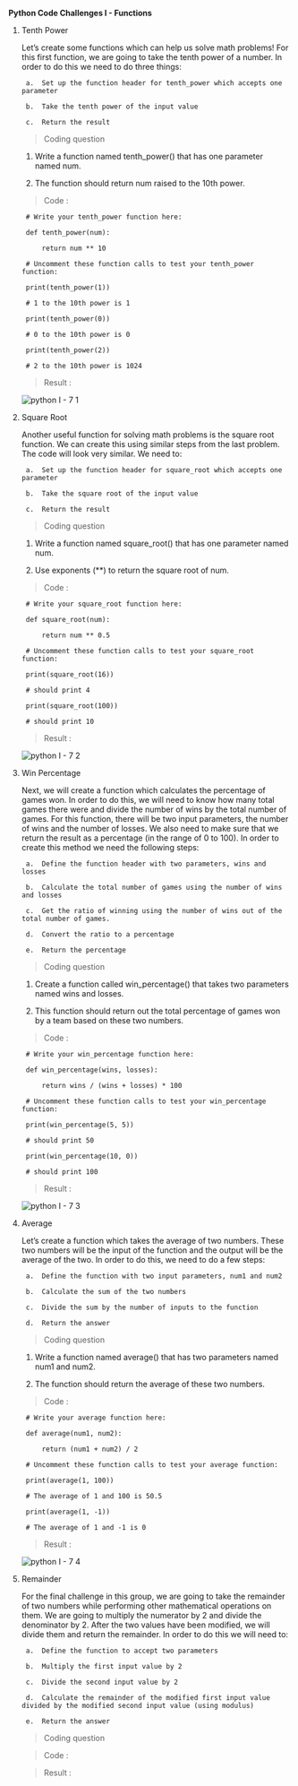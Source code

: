 **Python Code Challenges I - Functions**

1. Tenth Power

    Let’s create some functions which can help us solve math problems! For this first function, we are going to take the tenth power of a number. In order to do this we need to do three things:

        a.  Set up the function header for tenth_power which accepts one parameter

        b.  Take the tenth power of the input value

        c.  Return the result
    
    >   Coding question
    
    1.  Write a function named tenth_power() that has one parameter named num.

    2.  The function should return num raised to the 10th power.
    
    >   Code :

        # Write your tenth_power function here:
        
        def tenth_power(num):

            return num ** 10

        # Uncomment these function calls to test your tenth_power function:

        print(tenth_power(1))

        # 1 to the 10th power is 1

        print(tenth_power(0))

        # 0 to the 10th power is 0

        print(tenth_power(2))

        # 2 to the 10th power is 1024

    >   Result  :

      ![python I - 7 1](https://user-images.githubusercontent.com/74751990/194049614-018943e3-5b04-40e8-8aa3-fd07de514354.jpg)

2. Square Root

    Another useful function for solving math problems is the square root function. We can create this using similar steps from the last problem. The code will look very similar. We need to:

        a.  Set up the function header for square_root which accepts one parameter

        b.  Take the square root of the input value

        c.  Return the result

    >   Coding question

    1.  Write a function named square_root() that has one parameter named num.

    2.  Use exponents (**) to return the square root of num.

    >   Code :

        # Write your square_root function here:

        def square_root(num):

            return num ** 0.5

        # Uncomment these function calls to test your square_root function:

        print(square_root(16))

        # should print 4

        print(square_root(100))

        # should print 10

    >   Result  :

      ![python I - 7 2](https://user-images.githubusercontent.com/74751990/194330948-e8014922-64eb-447a-a110-65ca6358b647.jpg)

3. Win Percentage

    Next, we will create a function which calculates the percentage of games won. In order to do this, we will need to know how many total games there were and divide the number of wins by the total number of games. For this function, there will be two input parameters, the number of wins and the number of losses. We also need to make sure that we return the result as a percentage (in the range of 0 to 100). In order to create this method we need the following steps:

        a.  Define the function header with two parameters, wins and losses

        b.  Calculate the total number of games using the number of wins and losses

        c.  Get the ratio of winning using the number of wins out of the total number of games.

        d.  Convert the ratio to a percentage

        e.  Return the percentage


    >   Coding question

    1.  Create a function called win_percentage() that takes two parameters named wins and losses.

    2.  This function should return out the total percentage of games won by a team based on these two numbers.

    >   Code :

        # Write your win_percentage function here:

        def win_percentage(wins, losses):

            return wins / (wins + losses) * 100

        # Uncomment these function calls to test your win_percentage function:

        print(win_percentage(5, 5))

        # should print 50

        print(win_percentage(10, 0))

        # should print 100

    >   Result  :

      ![python I - 7 3](https://user-images.githubusercontent.com/74751990/194445343-253dbd04-e80b-4ac5-a3ec-81d150f62c81.jpg)

4. Average

    Let’s create a function which takes the average of two numbers. These two numbers will be the input of the function and the output will be the average of the two. In order to do this, we need to do a few steps:

        a.  Define the function with two input parameters, num1 and num2

        b.  Calculate the sum of the two numbers

        c.  Divide the sum by the number of inputs to the function

        d.  Return the answer

    >   Coding question

    1.  Write a function named average() that has two parameters named num1 and num2.

    2.  The function should return the average of these two numbers.

    >   Code :

        # Write your average function here:

        def average(num1, num2):

            return (num1 + num2) / 2

        # Uncomment these function calls to test your average function:

        print(average(1, 100))

        # The average of 1 and 100 is 50.5

        print(average(1, -1))

        # The average of 1 and -1 is 0

    >   Result  :

      ![python I - 7 4](https://user-images.githubusercontent.com/74751990/194713127-9b88e5d3-3792-4bd3-9b1a-653596ed7a33.jpg)

5. Remainder

    For the final challenge in this group, we are going to take the remainder of two numbers while performing other mathematical operations on them. We are going to multiply the numerator by 2 and divide the denominator by 2. After the two values have been modified, we will divide them and return the remainder. In order to do this we will need to:

        a.  Define the function to accept two parameters

        b.  Multiply the first input value by 2

        c.  Divide the second input value by 2

        d.  Calculate the remainder of the modified first input value divided by the modified second input value (using modulus)

        e.  Return the answer

    >   Coding question



    >   Code :



    >   Result  :













